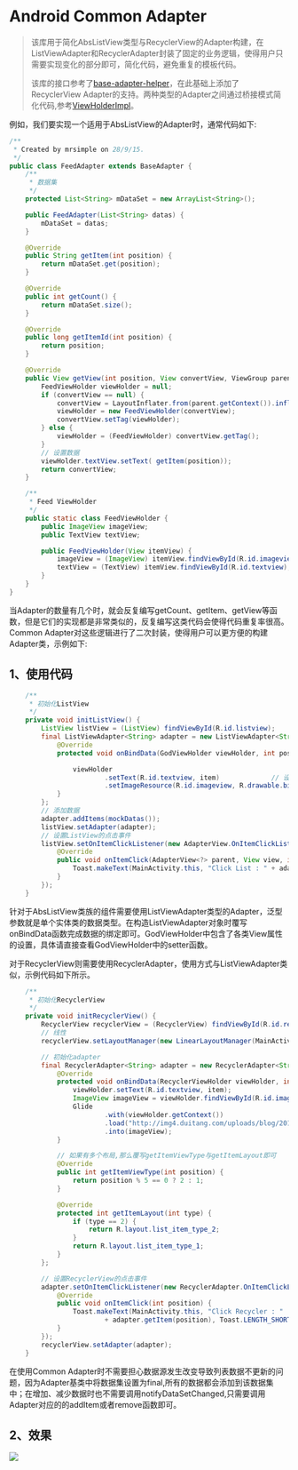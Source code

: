 # Android Common Adapter 

> 该库用于简化AbsListView类型与RecyclerView的Adapter构建，在ListViewAdapter和RecyclerAdapter封装了固定的业务逻辑，使得用户只需要实现变化的部分即可，简化代码，避免重复的模板代码。
> 
> 该库的接口参考了[base-adapter-helper](https://github.com/JoanZapata/base-adapter-helper)，在此基础上添加了RecyclerView Adapter的支持。两种类型的Adapter之间通过桥接模式简化代码,参考[ViewHolderImpl](./app/src/main/java/com/simple/commonadapter/viewholders/ViewHolderImpl.java)。

例如，我们要实现一个适用于AbsListView的Adapter时，通常代码如下: 

```java
/**
 * Created by mrsimple on 28/9/15.
 */
public class FeedAdapter extends BaseAdapter {
    /**
     * 数据集
     */
    protected List<String> mDataSet = new ArrayList<String>();

    public FeedAdapter(List<String> datas) {
        mDataSet = datas;
    }

    @Override
    public String getItem(int position) {
        return mDataSet.get(position);
    }

    @Override
    public int getCount() {
        return mDataSet.size();
    }

    @Override
    public long getItemId(int position) {
        return position;
    }

    @Override
    public View getView(int position, View convertView, ViewGroup parent) {
        FeedViewHolder viewHolder = null;
        if (convertView == null) {
            convertView = LayoutInflater.from(parent.getContext()).inflate(R.layout.list_item_type_1, parent, false);
            viewHolder = new FeedViewHolder(convertView);
            convertView.setTag(viewHolder);
        } else {
            viewHolder = (FeedViewHolder) convertView.getTag();
        }
        // 设置数据
        viewHolder.textView.setText( getItem(position));
        return convertView;
    }

    /**
     * Feed ViewHolder
     */
    public static class FeedViewHolder {
        public ImageView imageView;
        public TextView textView;

        public FeedViewHolder(View itemView) {
            imageView = (ImageView) itemView.findViewById(R.id.imageview);
            textView = (TextView) itemView.findViewById(R.id.textview);
        }
    }
}
```
当Adapter的数量有几个时，就会反复编写getCount、getItem、getView等函数，但是它们的实现都是非常类似的，反复编写这类代码会使得代码重复率很高。Common Adapter对这些逻辑进行了二次封装，使得用户可以更方便的构建Adapter类，示例如下: 


## 1、使用代码

```java
    /**
     * 初始化ListView
     */
    private void initListView() {
        ListView listView = (ListView) findViewById(R.id.listview);
        final ListViewAdapter<String> adapter = new ListViewAdapter<String>(R.layout.list_item_type_1) {
            @Override
            protected void onBindData(GodViewHolder viewHolder, int position, String item) {

                viewHolder
                        .setText(R.id.textview, item)             // 设置文本内容
                        .setImageResource(R.id.imageview, R.drawable.big_smile) ; // 设置图片资源
            }
        };
        // 添加数据
        adapter.addItems(mockDatas());
        listView.setAdapter(adapter);
        // 设置ListView的点击事件
        listView.setOnItemClickListener(new AdapterView.OnItemClickListener() {
            @Override
            public void onItemClick(AdapterView<?> parent, View view, int position, long id) {
                Toast.makeText(MainActivity.this, "Click List : " + adapter.getItem(position), Toast.LENGTH_SHORT).show();
            }
        });
    }
```

针对于AbsListView类族的组件需要使用ListViewAdapter类型的Adapter，泛型参数就是单个实体类的数据类型。在构造ListViewAdapter对象时覆写onBindData函数完成数据的绑定即可。GodViewHolder中包含了各类View属性的设置，具体请直接查看GodViewHolder中的setter函数。

对于RecyclerView则需要使用RecyclerAdapter，使用方式与ListViewAdapter类似，示例代码如下所示。

```java
    /**
     * 初始化RecyclerView
     */
    private void initRecyclerView() {
        RecyclerView recyclerView = (RecyclerView) findViewById(R.id.recyclerview);
        // 线性
        recyclerView.setLayoutManager(new LinearLayoutManager(MainActivity.this));

        // 初始化adapter
        final RecyclerAdapter<String> adapter = new RecyclerAdapter<String>(R.layout.list_item_type_1, mockDatas()) {
            @Override
            protected void onBindData(RecyclerViewHolder viewHolder, int position, String item) {
                viewHolder.setText(R.id.textview, item);
                ImageView imageView = viewHolder.findViewById(R.id.imageview);
                Glide
                        .with(viewHolder.getContext())
                        .load("http://img4.duitang.com/uploads/blog/201402/19/20140219232639_Cda2j.thumb.600_0.jpeg")
                        .into(imageView);
            }

            // 如果有多个布局,那么覆写getItemViewType与getItemLayout即可
            @Override
            public int getItemViewType(int position) {
                return position % 5 == 0 ? 2 : 1;
            }

            @Override
            protected int getItemLayout(int type) {
                if (type == 2) {
                    return R.layout.list_item_type_2;
                }
                return R.layout.list_item_type_1;
            }
        };

        // 设置RecyclerView的点击事件
        adapter.setOnItemClickListener(new RecyclerAdapter.OnItemClickListener() {
            @Override
            public void onItemClick(int position) {
                Toast.makeText(MainActivity.this, "Click Recycler : "
                        + adapter.getItem(position), Toast.LENGTH_SHORT).show();
            }
        });
        recyclerView.setAdapter(adapter);
    }
```

在使用Common Adapter时不需要担心数据源发生改变导致列表数据不更新的问题，因为Adapter基类中将数据集设置为final,所有的数据都会添加到该数据集中；在增加、减少数据时也不需要调用notifyDataSetChanged,只需要调用Adapter对应的的addItem或者remove函数即可。

## 2、效果

![](./images/adapter.gif)





